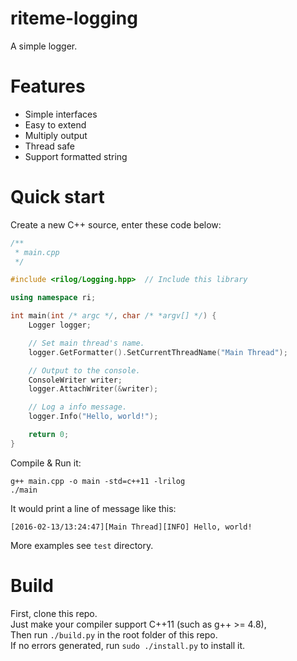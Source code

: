 # riteme-logging
A simple logger.

# Features
* Simple interfaces
* Easy to extend
* Multiply output
* Thread safe
* Support formatted string

# Quick start
Create a new C++ source, enter these code below:

```cpp
/**
 * main.cpp
 */

#include <rilog/Logging.hpp>  // Include this library

using namespace ri;

int main(int /* argc */, char /* *argv[] */) {
    Logger logger;

    // Set main thread's name.
    logger.GetFormatter().SetCurrentThreadName("Main Thread");

    // Output to the console.
    ConsoleWriter writer;
    logger.AttachWriter(&writer);

    // Log a info message.
    logger.Info("Hello, world!");

    return 0;
}
```

Compile & Run it:

```shell
g++ main.cpp -o main -std=c++11 -lrilog
./main
```

It would print a line of message like this:

```
[2016-02-13/13:24:47][Main Thread][INFO] Hello, world!
```

More examples see `test` directory.

# Build
First, clone this repo.  
Just make your compiler support C++11 (such as g++ >= 4.8),  
Then run `./build.py` in the root folder of this repo.  
If no errors generated, run `sudo ./install.py` to install it.
